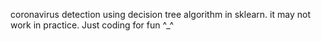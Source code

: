 coronavirus detection using decision tree algorithm in sklearn. 
it may not work in practice. Just coding for fun  ^_^ 

